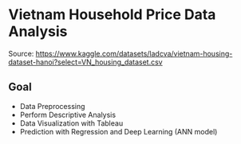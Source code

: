 # Vietnam Household Price Data Analysis
Source: https://www.kaggle.com/datasets/ladcva/vietnam-housing-dataset-hanoi?select=VN_housing_dataset.csv
## Goal
- Data Preprocessing
- Perform Descriptive Analysis
- Data Visualization with Tableau
- Prediction with Regression and Deep Learning (ANN model)
